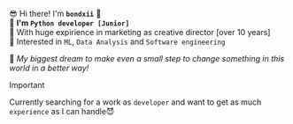 
😎 Hi there! I'm **`bondxii`** 👀
<br>🐍 **I'm `Python developer [Junior]`**
<br>🌋 With huge expirience in marketing as creative director [over 10 years]
<br>🧠 Interested in `ML`, `Data Analysis` and `Software engineering`

🦾 *My biggest dream to make even a small step to change something in this world in a better way!*


> [!IMPORTANT]
> Currently searching for a work as `developer` and want to get as much `experience` as I can handle😈

<!---
bondxii/bondxii is a ✨ special ✨ repository because its `README.md` (this file) appears on your GitHub profile.
You can click the Preview link to take a look at your changes.
--->
